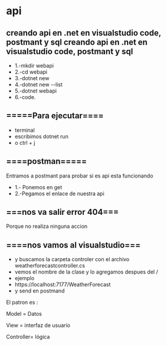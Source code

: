 # api
creando api en .net en visualstudio code, postmant y sql
creando api en .net en visualstudio code, postmant y sql
--------------------------------------------------------
- 1.-mkdir webapi
- 2.-cd webapi
- 3.-dotnet new
- 4.-dotnet new --list
- 5.-dotnet webapi
- 6.-code. 
## =====Para ejecutar==== 
- terminal
- escribimos dotnet run
- o ctrl + j
## ====postman=====
Entramos a postmant para probar si es api esta funcionando
- 1.- Ponemos en get
- 2.-Pegamos el enlace de nuestra api

## ===nos va salir error 404===
Porque no realiza ninguna accion
## ====nos vamos al visualstudio===
- y buscamos la carpeta controler con el archivo weatherforecastcontroller.cs
- vemos el nombre de la clase y lo agregamos despues del /
- ejemplo
- https://localhost:7177/WeatherForecast 
- y send en postmand

El patron es :

Model = Datos

View = interfaz de usuario

Controller= lógica

